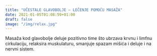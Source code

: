 ```yaml
---
title: "UČESTALE GLAVOBOLJE – LEČENJE POMOĆU MASAŽA"
date: 2021-01-05T01:08:59+01:00
draft: false
image: "/img/relax.jpg"
---
```


Masaža kod glavobolje deluje pozitivno time što ubrzava krvnu i limfnu cirkulaciju, relaksira muskulaturu, smanjuje spazam mišića i deluje i na nervni sistem.